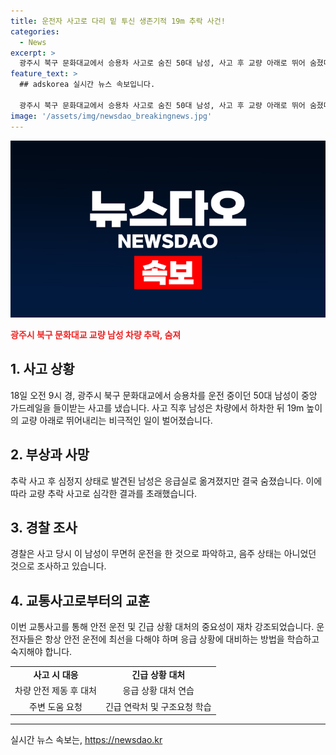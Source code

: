 ```yaml
---
title: 운전자 사고로 다리 밑 투신 생존기적 19m 추락 사건!
categories:
  - News
excerpt: >
  광주시 북구 문화대교에서 승용차 사고로 숨진 50대 남성, 사고 후 교량 아래로 뛰어 숨졌다. 경찰, 무면허·음주 상태 아니라 조사 중
feature_text: >
  ## adskorea 실시간 뉴스 속보입니다.

  광주시 북구 문화대교에서 승용차 사고로 숨진 50대 남성, 사고 후 교량 아래로 뛰어 숨졌다. 경찰, 무면허·음주 상태 아니라 조사 중
image: '/assets/img/newsdao_breakingnews.jpg'
---
```


<p><img src="/assets/img/newsdao_breakingnews.jpg" alt="adskorea 속보" /></p>

<p><b><span style="color: #ee2323;">광주시 북구 문화대교 교량 남성 차량 추락, 숨져</span></b></p>

<h2 data-ke-size="size26">1. 사고 상황</h2>

<p data-ke-size="size16">18일 오전 9시 경, 광주시 북구 문화대교에서 승용차를 운전 중이던 50대 남성이 중앙 가드레일을 들이받는 사고를 냈습니다. 사고 직후 남성은 차량에서 하차한 뒤 19m 높이의 교량 아래로 뛰어내리는 비극적인 일이 벌어졌습니다.</p>

<h2 data-ke-size="size26">2. 부상과 사망</h2>

<p data-ke-size="size16">추락 사고 후 심정지 상태로 발견된 남성은 응급실로 옮겨졌지만 결국 숨졌습니다. 이에 따라 교량 추락 사고로 심각한 결과를 초래했습니다.</p>

<h2 data-ke-size="size26">3. 경찰 조사</h2>

<p data-ke-size="size16">경찰은 사고 당시 이 남성이 무면허 운전을 한 것으로 파악하고, 음주 상태는 아니었던 것으로 조사하고 있습니다.</p>

<h2 data-ke-size="size26">4. 교통사고로부터의 교훈</h2>

<p data-ke-size="size16">이번 교통사고를 통해 안전 운전 및 긴급 상황 대처의 중요성이 재차 강조되었습니다. 운전자들은 항상 안전 운전에 최선을 다해야 하며 응급 상황에 대비하는 방법을 학습하고 숙지해야 합니다.</p>

<table style="width: 70%;" data-ke-size="size16">
<tbody>
<tr>
<td style="text-align: center; height: 17px;"><b>사고 시 대응</b></td>
<td style="text-align: center; height: 17px;"><b>긴급 상황 대처</b></td>
</tr>
<tr>
<td style="text-align: center; height: 17px;">차량 안전 제동 후 대처</td>
<td style="text-align: center; height: 17px;">응급 상황 대처 연습</td>
</tr>
<tr>
<td style="text-align: center; height: 17px;">주변 도움 요청</td>
<td style="text-align: center; height: 17px;">긴급 연락처 및 구조요청 학습</td>
</tr>
</tbody>
</table>

<hr data-ke-size="size16">
실시간 뉴스 속보는, <a href="https://newsdao.kr" rel="dofollow">https://newsdao.kr</a>


